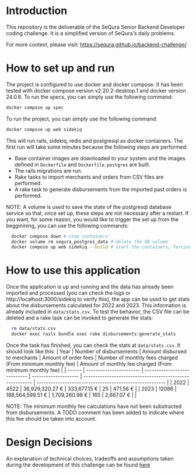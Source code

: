 # Introduction

This repository is the deliverable of the SeQura Senior Backend Developer coding challenge.
It is a simplified version of SeQura's daily problems.

For more context, please visit: https://sequra.github.io/backend-challenge/

# How to set up and run

The project is configured to use docker and docker compose. 
It has been tested with docker compose version v2.20.2-desktop.1 and docker version 24.0.6.
To run the specs, you can simply use the following command:
```bash
docker compose up spec
```
To run the project, you can simply use the following command:
```bash
docker compose up web sidekiq
```
This will run rails, sidekiq, redis and postgresql as docker containers. 
The first run will take some minutes because the following steps are performed:
- Base container images are downloaded to your system and the images defined in `Dockerfile` and `Dockerfile.postgres` are built.
- The rails migrations are run.
- Rake tasks to import merchants and orders from CSV files are performed. 
- A rake task to generate disbursements from the imported past orders is performed.

NOTE: A volume is used to save the state of the postgresql database service so that, once set up, these steps are not necessary after a restart. If you want, for some reason, you would like to trigger the set up from the begginining, you can use the following commands:
```bash
  docker compose down # stop containers
  docker volume rm sequra_postgres_data # delete the DB volume
  docker compose up web sidekiq --build # start the containers, forcing a re-build
```
# How to use this application

Once the application is up and running and the data has already been imported and processed (you can check the logs or http://localhost:3000/sidekiq to verify this), the app can be used to get stats about the disbursements calculated for 2022 and 2023. This information is already included in `data/stats.csv`. To test the behavior, the CSV file can be deleted and a rake task can be invoked to generate the stats:
```bash
  rm data/stats.csv
  docker exec rails bundle exec rake disbursements:generate_stats
```
Once the task has finished, you can check the stats at `data/stats.csv`.
It should look like this:
| Year   | Number of disbursements | Amount disbursed to merchants | Amount of order fees | Number of monthly fees charged (From minimum monthly fee) | Amount of monthly fee charged (From minimum monthly fee) |
| ------ | ----------------------- | ---------------------------- | -------------------- | -------------------------------------------------------- | ------------------------------------------------------- |
| 2022   | 4522                    | 36,929,320.27 €              | 333,677.15 €         | 25                                                       | 471.56 €                                                 |
| 2023   | 12086                   | 188,564,599.51 €             | 1,709,260.98 €       | 165                                                      | 2,667.07 €                                               |
                                          |

NOTE: The minimum monthly fee calculations have not been substracted from disbursements. A TODO comment has been added to indicate where this fee should be taken into account.


# Design Decisions

An explanation of technical choices, tradeoffs and assumptions taken during the development of this challenge can be found [here](./docs/design-decisions.md)